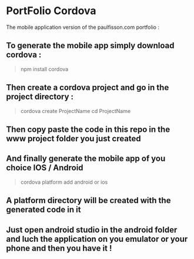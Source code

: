 # PortFolio Cordova

The mobile application version of the paulfisson.com portfolio :

## To generate the mobile app simply download cordova :

> npm install cordova

## Then create a cordova project and go in the project directory :

> cordova create ProjectName
> cd ProjectName

## Then copy paste the code in this repo in the www project folder you just created 
## And finally generate the mobile app of you choice IOS / Android

> cordova platform add android or ios

## A platform directory will be created with the generated code in it 

## Just open android studio in the android folder and luch the application on you emulator or your phone and then you have it !


